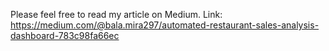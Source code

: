 Please feel free to read my article on Medium.
Link: https://medium.com/@bala.mira297/automated-restaurant-sales-analysis-dashboard-783c98fa66ec
